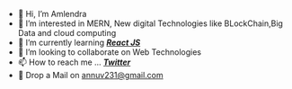 - 👋 Hi, I’m Amlendra
- 👀 I’m interested in MERN, New digital Technologies like BLockChain,Big Data and cloud computing
- 🌱 I’m currently learning [***React JS***](https://reactjs.org/)
- 💞️ I’m looking to collaborate on Web Technologies 
- 📫 How to reach me ... [***Twitter***](https://twitter.com/Anucognito)
- 📩 Drop a Mail on annuv231@gmail.com

<!---
annuv231/annuv231 is a ✨ special ✨ repository because its `README.md` (this file) appears on your GitHub profile.
You can click the Preview link to take a look at your changes.
--->
